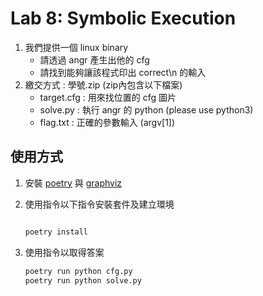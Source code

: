 # Lab 8: Symbolic Execution

1. 我們提供一個 linux binary
   - 請透過 angr 產生出他的 cfg
   - 請找到能夠讓該程式印出 correct\n 的輸入
2. 繳交方式 : 學號.zip (zip內包含以下檔案)
   - target.cfg : 用來找位置的 cfg 圖片
   - solve.py : 執行 angr 的 python (please use python3)
   - flag.txt : 正確的參數輸入 (argv[1])

## 使用方式

1. 安裝 [poetry](https://python-poetry.org/) 與 [graphviz](https://graphviz.org/download/)
2. 使用指令以下指令安裝套件及建立環境

   ```sh

   poetry install
   ```

3. 使用指令以取得答案

   ```sh
   poetry run python cfg.py
   poetry run python solve.py
   ```

